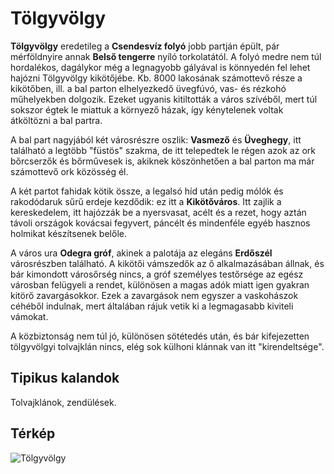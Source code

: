# Tölgyvölgy

**Tölgyvölgy** eredetileg a **Csendesvíz folyó** jobb partján épült, pár mérföldnyire annak **Belső tengerre** nyíló torkolatától. A folyó medre nem túl hordalékos, dagálykor még a legnagyobb gályával is könnyedén fel lehet hajózni Tölgyvölgy kikötőjébe. Kb. 8000 lakosának számottevő része a kikötőben, ill. a bal parton elhelyezkedő üvegfúvó, vas- és rézkohó műhelyekben dolgozik. Ezeket ugyanis kitiltották a város szívéből, mert túl sokszor égtek le miattuk a környező házak, így kénytelenek voltak átköltözni a bal partra.

A bal part nagyjából két városrészre oszlik: **Vasmező** és **Üveghegy**, itt található a legtöbb "füstös" szakma, de itt telepedtek le régen azok az ork bőrcserzők és bőrművesek is, akiknek köszönhetően a bal parton ma már számottevő ork közösség él.

A két partot fahidak kötik össze, a legalsó híd után pedig mólók és rakodódaruk sűrű erdeje kezdődik: ez itt a **Kikötőváros**. Itt zajlik a kereskedelem, itt hajózzák be a nyersvasat, acélt és a rezet, hogy aztán távoli országok kovácsai fegyvert, páncélt és mindenféle egyéb hasznos holmikat készítsenek belőle.

A város ura **Odegra gróf**, akinek a palotája az elegáns **Erdőszél** városrészben található. A kikötői vámszedők az ő alkalmazásában állnak, és bár kimondott városőrség nincs, a gróf személyes testőrsége az egész városban felügyeli a rendet, különösen a magas adók miatt igen gyakran kitörő zavargásokkor. Ezek a zavargások nem egyszer a vaskohászok céhéből indulnak, mert általában rájuk vetik ki a legmagasabb kiviteli vámokat.

A közbiztonság nem túl jó, különösen sötétedés után, és bár kifejezetten tölgyvölgyi tolvajklán nincs, elég sok külhoni klánnak van itt "kirendeltsége".

## Tipikus kalandok

Tolvajklánok, zendülések.

## Térkép

![Tölgyvölgy](/assets/lore/maps/oakvale_hu.png)

<!-- https://watabou.github.io/city-generator/0.10.0?gates=2&citadel=0&greens=0&shantytown=0&walls=0&seed=827123624&size=55&river=1&plaza=1&farms=1&urban_castle=0&temple=1&coast=0 -->